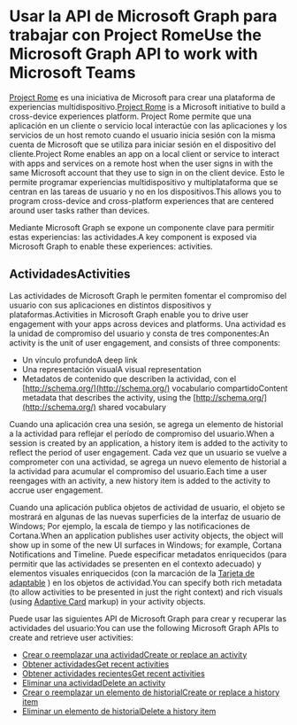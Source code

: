 # <a name="use-the-microsoft-graph-api-to-work-with-project-rome"></a><span data-ttu-id="f9b89-101">Usar la API de Microsoft Graph para trabajar con Project Rome</span><span class="sxs-lookup"><span data-stu-id="f9b89-101">Use the Microsoft Graph API to work with Microsoft Teams</span></span>

<span data-ttu-id="f9b89-102">[Project Rome](https://developer.microsoft.com/en-us/windows/project-rome) es una iniciativa de Microsoft para crear una plataforma de experiencias multidispositivo.</span><span class="sxs-lookup"><span data-stu-id="f9b89-102">[Project Rome](https://developer.microsoft.com/en-us/windows/project-rome) is a Microsoft initiative to build a cross-device experiences platform.</span></span> <span data-ttu-id="f9b89-103">Project Rome permite que una aplicación en un cliente o servicio local interactúe con las aplicaciones y los servicios de un host remoto cuando el usuario inicia sesión con la misma cuenta de Microsoft que se utiliza para iniciar sesión en el dispositivo del cliente.</span><span class="sxs-lookup"><span data-stu-id="f9b89-103">Project Rome enables an app on a local client or service to interact with apps and services on a remote host when the user signs in with the same Microsoft account that they use to sign in on the client device.</span></span> <span data-ttu-id="f9b89-104">Esto le permite programar experiencias multidispositivo y multiplataforma que se centran en las tareas de usuario y no en los dispositivos.</span><span class="sxs-lookup"><span data-stu-id="f9b89-104">This allows you to program cross-device and cross-platform experiences that are centered around user tasks rather than devices.</span></span>

<span data-ttu-id="f9b89-105">Mediante Microsoft Graph se expone un componente clave para permitir estas experiencias: las actividades.</span><span class="sxs-lookup"><span data-stu-id="f9b89-105">A key component is exposed via Microsoft Graph to enable these experiences: activities.</span></span>

## <a name="activities"></a><span data-ttu-id="f9b89-106">Actividades</span><span class="sxs-lookup"><span data-stu-id="f9b89-106">Activities</span></span>

<span data-ttu-id="f9b89-107">Las actividades de Microsoft Graph le permiten fomentar el compromiso del usuario con sus aplicaciones en distintos dispositivos y plataformas.</span><span class="sxs-lookup"><span data-stu-id="f9b89-107">Activities in Microsoft Graph enable you to drive user engagement with your apps across devices and platforms.</span></span> <span data-ttu-id="f9b89-108">Una actividad es la unidad de compromiso del usuario y consta de tres componentes:</span><span class="sxs-lookup"><span data-stu-id="f9b89-108">An activity is the unit of user engagement, and consists of three components:</span></span>

- <span data-ttu-id="f9b89-109">Un vínculo profundo</span><span class="sxs-lookup"><span data-stu-id="f9b89-109">A deep link</span></span>
- <span data-ttu-id="f9b89-110">Una representación visual</span><span class="sxs-lookup"><span data-stu-id="f9b89-110">A visual representation</span></span>
- <span data-ttu-id="f9b89-111">Metadatos de contenido que describen la actividad, con el [http://schema.org/](http://schema.org/) vocabulario compartido</span><span class="sxs-lookup"><span data-stu-id="f9b89-111">Content metadata that describes the activity, using the [http://schema.org/](http://schema.org/) shared vocabulary</span></span>

<span data-ttu-id="f9b89-112">Cuando una aplicación crea una sesión, se agrega un elemento de historial a la actividad para reflejar el período de compromiso del usuario.</span><span class="sxs-lookup"><span data-stu-id="f9b89-112">When a session is created by an application, a history item is added to the activity to reflect the period of user engagement.</span></span> <span data-ttu-id="f9b89-113">Cada vez que un usuario se vuelve a comprometer con una actividad, se agrega un nuevo elemento de historial a la actividad para acumular el compromiso del usuario.</span><span class="sxs-lookup"><span data-stu-id="f9b89-113">Each time a user reengages with an activity, a new history item is added to the activity to accrue user engagement.</span></span>

<span data-ttu-id="f9b89-114">Cuando una aplicación publica objetos de actividad de usuario, el objeto se mostrará en algunas de las nuevas superficies de la interfaz de usuario de Windows; Por ejemplo, la escala de tiempo y las notificaciones de Cortana.</span><span class="sxs-lookup"><span data-stu-id="f9b89-114">When an application publishes user activity objects, the object will show up in some of the new UI surfaces in Windows; for example, Cortana Notifications and Timeline.</span></span> <span data-ttu-id="f9b89-115">Puede especificar metadatos enriquecidos (para permitir que las actividades se presenten en el contexto adecuado) y elementos visuales enriquecidos (con la marcación de la [Tarjeta de adaptable](http://adaptivecards.io/) ) en los objetos de actividad.</span><span class="sxs-lookup"><span data-stu-id="f9b89-115">You can specify both rich metadata (to allow activities to be presented in just the right context) and rich visuals (using [Adaptive Card](http://adaptivecards.io/) markup) in your activity objects.</span></span>

<span data-ttu-id="f9b89-116">Puede usar las siguientes API de Microsoft Graph para crear y recuperar las actividades del usuario:</span><span class="sxs-lookup"><span data-stu-id="f9b89-116">You can use the following Microsoft Graph APIs to create and retrieve user activities:</span></span>

- [<span data-ttu-id="f9b89-117">Crear o reemplazar una actividad</span><span class="sxs-lookup"><span data-stu-id="f9b89-117">Create or replace an activity</span></span>](../api/projectrome_put_activity.md)
- [<span data-ttu-id="f9b89-118">Obtener actividades</span><span class="sxs-lookup"><span data-stu-id="f9b89-118">Get recent activities</span></span>](../api/projectrome_get_activities.md)
- [<span data-ttu-id="f9b89-119">Obtener actividades recientes</span><span class="sxs-lookup"><span data-stu-id="f9b89-119">Get recent activities</span></span>](../api/projectrome_get_recent_activities.md)
- [<span data-ttu-id="f9b89-120">Eliminar una actividad</span><span class="sxs-lookup"><span data-stu-id="f9b89-120">Delete an activity</span></span>](../api/projectrome_delete_activity.md)
- [<span data-ttu-id="f9b89-121">Crear o reemplazar un elemento de historial</span><span class="sxs-lookup"><span data-stu-id="f9b89-121">Create or replace a history item</span></span>](../api/projectrome_put_historyitem.md)
- [<span data-ttu-id="f9b89-122">Eliminar un elemento de historial</span><span class="sxs-lookup"><span data-stu-id="f9b89-122">Delete a history item</span></span>](../api/projectrome_delete_historyitem.md)
